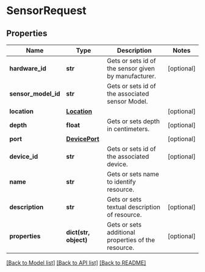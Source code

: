# SensorRequest

## Properties
Name | Type | Description | Notes
------------ | ------------- | ------------- | -------------
**hardware_id** | **str** | Gets or sets id of the sensor given by manufacturer. | [optional] 
**sensor_model_id** | **str** | Gets or sets id of the associated sensor Model. | 
**location** | [**Location**](Location.md) |  | [optional] 
**depth** | **float** | Gets or sets depth in centimeters. | [optional] 
**port** | [**DevicePort**](DevicePort.md) |  | [optional] 
**device_id** | **str** | Gets or sets id of the associated device. | [optional] 
**name** | **str** | Gets or sets name to identify resource. | 
**description** | **str** | Gets or sets textual description of resource. | [optional] 
**properties** | **dict(str, object)** | Gets or sets additional properties of the resource. | [optional] 

[[Back to Model list]](../README.md#documentation-for-models) [[Back to API list]](../README.md#documentation-for-api-endpoints) [[Back to README]](../README.md)


